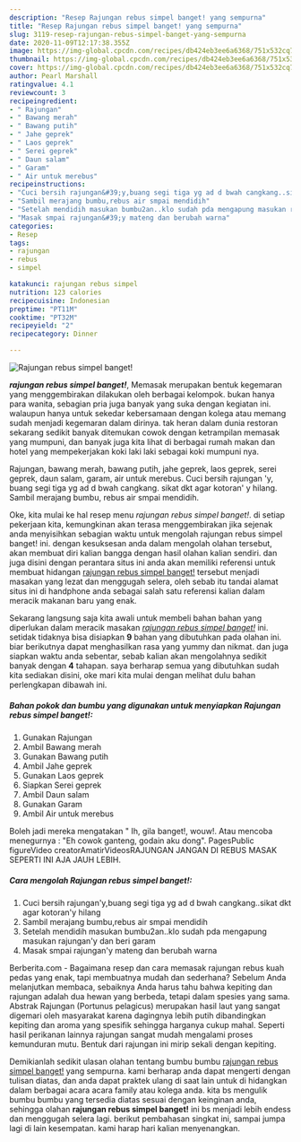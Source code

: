 ```yaml
---
description: "Resep Rajungan rebus simpel banget! yang sempurna"
title: "Resep Rajungan rebus simpel banget! yang sempurna"
slug: 3119-resep-rajungan-rebus-simpel-banget-yang-sempurna
date: 2020-11-09T12:17:38.355Z
image: https://img-global.cpcdn.com/recipes/db424eb3ee6a6368/751x532cq70/rajungan-rebus-simpel-banget-foto-resep-utama.jpg
thumbnail: https://img-global.cpcdn.com/recipes/db424eb3ee6a6368/751x532cq70/rajungan-rebus-simpel-banget-foto-resep-utama.jpg
cover: https://img-global.cpcdn.com/recipes/db424eb3ee6a6368/751x532cq70/rajungan-rebus-simpel-banget-foto-resep-utama.jpg
author: Pearl Marshall
ratingvalue: 4.1
reviewcount: 3
recipeingredient:
- " Rajungan"
- " Bawang merah"
- " Bawang putih"
- " Jahe geprek"
- " Laos geprek"
- " Serei geprek"
- " Daun salam"
- " Garam"
- " Air untuk merebus"
recipeinstructions:
- "Cuci bersih rajungan&#39;y,buang segi tiga yg ad d bwah cangkang..sikat dkt agar kotoran&#39;y hilang"
- "Sambil merajang bumbu,rebus air smpai mendidih"
- "Setelah mendidih masukan bumbu2an..klo sudah pda mengapung masukan rajungan&#39;y dan beri garam"
- "Masak smpai rajungan&#39;y mateng dan berubah warna"
categories:
- Resep
tags:
- rajungan
- rebus
- simpel

katakunci: rajungan rebus simpel 
nutrition: 123 calories
recipecuisine: Indonesian
preptime: "PT11M"
cooktime: "PT32M"
recipeyield: "2"
recipecategory: Dinner

---
```



![Rajungan rebus simpel banget!](https://img-global.cpcdn.com/recipes/db424eb3ee6a6368/751x532cq70/rajungan-rebus-simpel-banget-foto-resep-utama.jpg)

<b><i>rajungan rebus simpel banget!</i></b>, Memasak merupakan bentuk kegemaran yang menggembirakan dilakukan oleh berbagai kelompok. bukan hanya para wanita, sebagian pria juga banyak yang suka dengan kegiatan ini. walaupun hanya untuk sekedar kebersamaan dengan kolega atau memang sudah menjadi kegemaran dalam dirinya. tak heran dalam dunia restoran sekarang sedikit banyak ditemukan cowok dengan ketrampilan memasak yang mumpuni, dan banyak juga kita lihat di berbagai rumah makan dan hotel yang mempekerjakan koki laki laki sebagai koki mumpuni nya.

Rajungan, bawang merah, bawang putih, jahe geprek, laos geprek, serei geprek, daun salam, garam, air untuk merebus. Cuci bersih rajungan &#39;y, buang segi tiga yg ad d bwah cangkang. sikat dkt agar kotoran&#39; y hilang. Sambil merajang bumbu, rebus air smpai mendidih.

Oke, kita mulai ke hal resep menu <i>rajungan rebus simpel banget!</i>. di setiap pekerjaan kita, kemungkinan akan terasa menggembirakan jika sejenak anda menyisihkan sebagian waktu untuk mengolah rajungan rebus simpel banget! ini. dengan kesuksesan anda dalam mengolah olahan tersebut, akan membuat diri kalian bangga dengan hasil olahan kalian sendiri. dan juga disini dengan perantara situs ini anda akan memiliki referensi untuk membuat hidangan <u>rajungan rebus simpel banget!</u> tersebut menjadi masakan yang lezat dan menggugah selera, oleh sebab itu tandai alamat situs ini di handphone anda sebagai salah satu referensi kalian dalam meracik makanan baru yang enak.


Sekarang langsung saja kita awali untuk membeli bahan bahan yang diperlukan dalam meracik masakan <u><i>rajungan rebus simpel banget!</i></u> ini. setidak tidaknya bisa disiapkan <b>9</b> bahan yang dibutuhkan pada olahan ini. biar berikutnya dapat menghasilkan rasa yang yummy dan nikmat. dan juga siapkan waktu anda sebentar, sebab kalian akan mengolahnya sedikit banyak dengan <b>4</b> tahapan. saya berharap semua yang dibutuhkan sudah kita sediakan disini, oke mari kita mulai dengan melihat dulu bahan perlengkapan dibawah ini.

<!--inarticleads1-->

##### Bahan pokok dan bumbu yang digunakan untuk menyiapkan Rajungan rebus simpel banget!:

1. Gunakan  Rajungan
1. Ambil  Bawang merah
1. Gunakan  Bawang putih
1. Ambil  Jahe geprek
1. Gunakan  Laos geprek
1. Siapkan  Serei geprek
1. Ambil  Daun salam
1. Gunakan  Garam
1. Ambil  Air untuk merebus


Boleh jadi mereka mengatakan &#34; Ih, gila banget!, wouw!. Atau mencoba menegurnya : &#34;Eh cowok ganteng, godain aku dong&#34;. PagesPublic figureVideo creatorAmatirVideosRAJUNGAN JANGAN DI REBUS MASAK SEPERTI INI AJA JAUH LEBIH. 

<!--inarticleads2-->

##### Cara mengolah Rajungan rebus simpel banget!:

1. Cuci bersih rajungan&#39;y,buang segi tiga yg ad d bwah cangkang..sikat dkt agar kotoran&#39;y hilang
1. Sambil merajang bumbu,rebus air smpai mendidih
1. Setelah mendidih masukan bumbu2an..klo sudah pda mengapung masukan rajungan&#39;y dan beri garam
1. Masak smpai rajungan&#39;y mateng dan berubah warna


Berberita.com - Bagaimana resep dan cara memasak rajungan rebus kuah pedas yang enak, tapi membuatnya mudah dan sederhana? Sebelum Anda melanjutkan membaca, sebaiknya Anda harus tahu bahwa kepiting dan rajungan adalah dua hewan yang berbeda, tetapi dalam spesies yang sama. Abstrak Rajungan (Portunus pelagicus) merupakan hasil laut yang sangat digemari oleh masyarakat karena dagingnya lebih putih dibandingkan kepiting dan aroma yang spesifik sehingga harganya cukup mahal. Seperti hasil perikanan lainnya rajungan sangat mudah mengalami proses kemunduran mutu. Bentuk dari rajungan ini mirip sekali dengan kepiting. 

Demikianlah sedikit ulasan olahan tentang bumbu bumbu <u>rajungan rebus simpel banget!</u> yang sempurna. kami berharap anda dapat mengerti dengan tulisan diatas, dan anda dapat praktek ulang di saat lain untuk di hidangkan dalam berbagai acara acara family atau kolega anda. kita bs mengulik bumbu bumbu yang tersedia diatas sesuai dengan keinginan anda, sehingga olahan <b>rajungan rebus simpel banget!</b> ini bs menjadi lebih endess dan menggugah selera lagi. berikut pembahasan singkat ini, sampai jumpa lagi di lain kesempatan. kami harap hari kalian menyenangkan.
